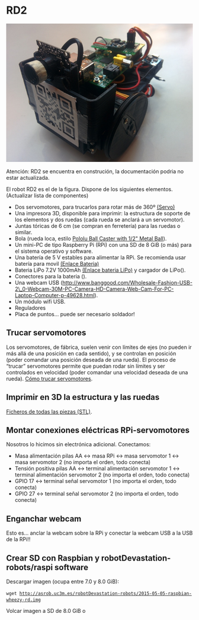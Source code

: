 # RD2

![RD2 front view](../../assets/RD2-800px.jpg)

Atención: RD2 se encuentra en construción, la documentación podria no estar actualizada.

El robot RD2 es el de la figura. Dispone de los siguientes elementos. (Actualizar lista de componentes)

-   Dos servomotores, para trucarlos para rotar más de 360º [(Servo)]
-   Una impresora 3D, disponible para imprimir: la estructura de soporte de los elementos y dos ruedas (cada rueda se anclará a un servomotor).
-   Juntas tóricas de 6 cm (se compran en ferretería) para las ruedas o similar.
-   Bola (rueda loca, estilo [Pololu Ball Caster with 1/2" Metal Ball]).
-   Un mini-PC de tipo Raspberry Pi (RPi) con una SD de 8 GiB (o más) para el sistema operativo y software.
-   Una batería de 5 V estables para alimentar la RPi. Se recomienda usar batería para movil [(Enlace Bateria)]
-   Bateria LiPo 7.2V 1000mAh [(Enlace bateria LiPo)] y cargador de LiPo().
-   Conectores para la bateria ().
-   Una webcam USB (http://www.banggood.com/Wholesale-Fashion-USB-2\_0-Webcam-30M-PC-Camera-HD-Camera-Web-Cam-For-PC-Laptop-Computer-p-49628.html).
-   Un módulo wifi USB.
-   Reguladores
-   Placa de puntos... puede ser necesario soldador!

Trucar servomotores
-------------------

Los servomotores, de fábrica, suelen venir con límites de ejes (no pueden ir más allá de una posición en cada sentido), y se controlan en posición (poder comandar una posición deseada de una rueda). El proceso de “trucar” servomotores permite que puedan rodar sin límites y ser controlados en velocidad (poder comandar una velocidad deseada de una rueda). [Cómo trucar servomotores].

Imprimir en 3D la estructura y las ruedas
-----------------------------------------

[Ficheros de todas las piezas (STL)].

Montar conexiones eléctricas RPi-servomotores
---------------------------------------------

Nosotros lo hicimos sin electrónica adicional. Conectamos:

-   Masa alimentación pilas AA &lt;-&gt; masa RPi &lt;-&gt; masa servomotor 1 &lt;-&gt; masa servomotor 2 (no importa el orden, todo conecta)
-   Tensión positiva pilas AA &lt;-&gt; terminal alimentación servomotor 1 &lt;-&gt; terminal alimentación servomotor 2 (no importa el orden, todo conecta)
-   GPIO 17 &lt;-&gt; terminal señal servomotor 1 (no importa el orden, todo conecta)
-   GPIO 27 &lt;-&gt; terminal señal servomotor 2 (no importa el orden, todo conecta)

Enganchar webcam
----------------

Esto es... anclar la webcam sobre la RPi y conectar la webcam USB a la USB de la RPi!!

Crear SD con Raspbian y robotDevastation-robots/raspi software
--------------------------------------------------------------

Descargar imagen (ocupa entre 7.0 y 8.0 GiB):

`wget `[`http://asrob.uc3m.es/robotDevastation-robots/2015-05-05-raspbian-wheezy-rd.img`]

Volcar imagen a SD de 8.0 GiB o

  [(Servo)]: http://www.banggood.com/es/TowerPro-MG995-Metal-Servo-p-73885.html
  [Pololu Ball Caster with 1/2" Metal Ball]: https://www.pololu.com/product/953
  [(Enlace Bateria)]: http://www.banggood.com/es/2600mAh-Portable-Mobile-Power-Bank-For-Samsung-Galaxy-S4-I9500-p-74819.html
  [(Enlace bateria LiPo)]: http://www.banggood.com/es/WLtoys-V912-V915-Upgraded-Battery-7_4V-1000mAh-25C--p-71191.html
  [Cómo trucar servomotores]: http://elektronikadonbosco.blogspot.com.es/2012/08/como-trucar-servomotores-paso-paso.html
  [Ficheros de todas las piezas (STL)]: https://github.com/asrob-uc3m/robotDevastation-robots/tree/master/rd2/mechanics
  [`http://asrob.uc3m.es/robotDevastation-robots/2015-05-05-raspbian-wheezy-rd.img`]: http://asrob.uc3m.es/robotDevastation-robots/2015-05-05-raspbian-wheezy-rd.img

